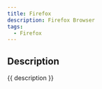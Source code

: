 ```yaml
---
title: Firefox
description: Firefox Browser
tags:
  - Firefox
---
```


## Description

{{ description }}

